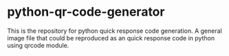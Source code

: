 # python-qr-code-generator
This is the repository for python quick response code generation. 
A general image file that could be reproduced as an quick response code in python using qrcode module.
